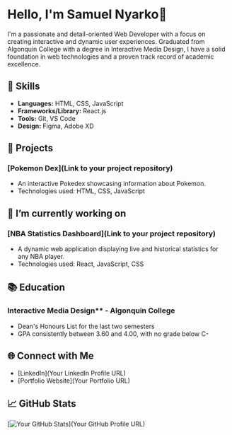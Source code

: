 
# Hello, I'm Samuel Nyarko👋

I'm a passionate and detail-oriented Web Developer with a focus on creating interactive and dynamic user experiences. Graduated from Algonquin College with a degree in Interactive Media Design, I have a solid foundation in web technologies and a proven track record of academic excellence.

## 🔧 Skills

- **Languages:** HTML, CSS, JavaScript
- **Frameworks/Library:** React.js
- **Tools:** Git, VS Code
- **Design:** Figma, Adobe XD

## 🚀 Projects

### [Pokemon Dex](Link to your project repository)
- An interactive Pokedex showcasing information about Pokemon.
- Technologies used: HTML, CSS, JavaScript

  

## 🔭 I’m currently working on

  ### [NBA Statistics Dashboard](Link to your project repository)
- A dynamic web application displaying live and historical statistics for any NBA player.
- Technologies used: React, JavaScript, CSS

## 📚 Education

### Interactive Media Design** - Algonquin College 
  - Dean's Honours List for the last two semesters
  - GPA consistently between 3.60 and 4.00, with no grade below C-

## 🌐 Connect with Me

- [LinkedIn](Your LinkedIn Profile URL)
- [Portfolio Website](Your Portfolio URL)

## 📈 GitHub Stats

[![Your GitHub Stats](https://github-readme-stats.vercel.app/api?username=yourusername&show_icons=true&hide_title=true)](Your GitHub Profile URL)
<!--
- 🌱 I’m currently learning ...
- 📫 How to reach me: ...
- 😄 Pronouns: ...
- ⚡ Fun fact: ...
-->
